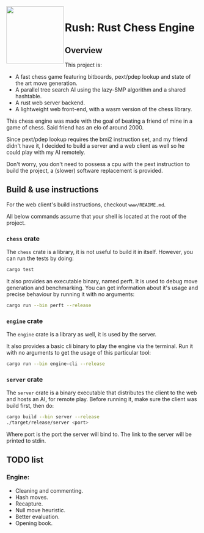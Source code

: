 <img align="left" alt="" src="logo.svg" height="150"/>

# Rush: Rust Chess Engine

## Overview

This project is:
+ A fast chess game featuring bitboards, pext/pdep lookup and state of the art move generation.
+ A parallel tree search AI using the lazy-SMP algorithm and a shared hashtable.
+ A rust web server backend.
+ A lightweight web front-end, with a wasm version of the chess library.

This chess engine was made with the goal of beating a friend of mine in a game of chess. Said friend has an elo of around 2000.

Since pext/pdep lookup requires the bmi2 instruction set, and my friend didn't have it, I decided to build a server and a web client as well so he could play with my AI remotely.

Don't worry, you don't need to possess a cpu with the pext instruction to build the project, a (slower) software replacement is provided.

## Build & use instructions

For the web client's build instructions, checkout `www/README.md`.

All below commands assume that your shell is located at the root of the project.

### `chess` crate

The `chess` crate is a library, it is not useful to build it in itself. However, you can run the tests by doing:
```bash
cargo test
```

It also provides an executable binary, named perft. It is used to debug move generation and benchmarking. You can get information about it's usage and precise behaviour by running it with no arguments:
```bash
cargo run --bin perft --release
```

### `engine` crate

The `engine` crate is a library as well, it is used by the server.

It also provides a basic cli binary to play the engine via the terminal. Run it with no arguments to get the usage of this particular tool:
```bash
cargo run --bin engine-cli --release
```

### `server` crate

The `server` crate is a binary executable that distributes the client to the web and hosts an AI, for remote play. Before running it, make sure the client was build first, then do:
```bash
cargo build --bin server --release
./target/release/server <port>
```
Where port is the port the server will bind to. The link to the server will be printed to stdin.

## TODO list

### Engine:
+ Cleaning and commenting.
+ Hash moves.
+ Recapture.
+ Null move heuristic.
+ Better evaluation.
+ Opening book.
